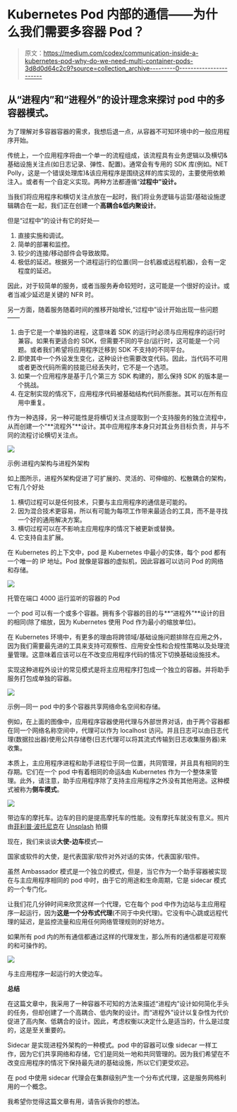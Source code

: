 # Kubernetes Pod 内部的通信——为什么我们需要多容器 Pod？

> 原文：<https://medium.com/codex/communication-inside-a-kubernetes-pod-why-do-we-need-multi-container-pods-3d8d0d64c2c9?source=collection_archive---------0----------------------->

## 从“进程内”和“进程外”的设计理念来探讨 pod 中的多容器模式。

为了理解对多容器容器的需求，我想后退一点，从容器不可知环境中的一般应用程序开始。

传统上，一个应用程序将由一个单一的流程组成，该流程具有业务逻辑以及横切&基础设施关注点(如日志记录、弹性、配置)。通常会有专用的 SDK 库(例如。NET Polly，这是一个错误处理库)&该应用程序是围绕这样的库实现的，主要使用依赖注入。或者有一个自定义实现。两种方法都遵循“**过程中”**设计**。**

当我们将应用程序和横切关注点放在一起时，我们将业务逻辑与运营/基础设施逻辑耦合在一起，我们正在创建一个**高耦合&低内聚设计**。

但是“过程中”的设计有它的好处—

1.  直接实施和调试。
2.  简单的部署和监控。
3.  较少的连接/移动部件会导致故障。
4.  极低的延迟。根据另一个进程运行的位置(同一台机器或远程机器)，会有一定程度的延迟。

因此，对于较简单的服务，或者当服务寿命较短时，这可能是一个很好的设计。或者当减少延迟是关键的 NFR 时。

另一方面，随着服务随着时间的推移开始增长,“过程中”设计开始出现一些问题——

1.  由于它是一个单独的进程，这意味着 SDK 的运行时必须与应用程序的运行时兼容。如果有更适合的 SDK，但需要不同的平台/运行时，这可能是一个问题。或者我们希望将应用程序迁移到 SDK 不支持的不同平台。
2.  即使其中一个外设发生变化，这种设计也需要改变代码。因此，当代码不可用或者更改代码所需的技能已经丢失时，它不是一个选项。
3.  如果一个应用程序是基于几个第三方 SDK 构建的，那么保持 SDK 的版本是一个挑战。
4.  在定制实现的情况下，应用程序代码被基础结构代码所膨胀。其可以在所有应用中重复。

作为一种选择，另一种可能性是将横切关注点提取到一个支持服务的独立流程中，从而创建一个"**流程外"**设计。其中应用程序本身只对其业务目标负责，并与不同的流程讨论横切关注点。

![](img/b8a9a7de7a9262437957bc227f60006c.png)

示例:进程内架构与进程外架构

如上图所示，进程外架构促进了可扩展的、灵活的、可伸缩的、松散耦合的架构，它有几个好处

1.  横切过程可以是任何技术，只要与主应用程序的通信是可能的。
2.  因为混合技术更容易，所以有可能为每项工作带来最适合的工具，而不是寻找一个好的通用解决方案。
3.  横切过程可以在不影响主应用程序的情况下被更新或替换。
4.  它支持自主扩展。

在 Kubernetes 的上下文中，pod 是 Kubernetes 中最小的实体，每个 pod 都有一个唯一的 IP 地址。Pod 就像是容器的虚拟机，因此容器可以访问 Pod 的网络和存储。

![](img/4f790b472831da2c2014b7dd176e700f.png)

托管在端口 4000 运行监听的容器的 Pod

一个 pod 可以有一个或多个容器。拥有多个容器的目的与**“进程外”**设计的目的相同(除了缩放，因为 Kubernetes 使用 Pod 作为最小的缩放单位)。

在 Kubernetes 环境中，有更多的理由将跨领域/基础设施问题排除在应用之外，因为我们需要最先进的工具来支持可观察性、应用安全性和合规性策略以及处理流量管理。这意味着应该可以在不改变应用程序代码的情况下切换基础设施技术。

实现这种进程外设计的常见模式是将主应用程序打包成一个独立的容器。并将助手服务打包成单独的容器。

![](img/d308cc84adcdf858d345e8713a603348.png)

示例—同一 pod 中的多个容器共享网络命名空间和存储。

例如，在上面的图像中，应用程序容器使用代理与外部世界对话，由于两个容器都在同一个网络名称空间中，代理可以作为 localhost 访问。并且日志可以由日志代理(数据拉出器)使用公共存储卷(日志代理可以将其流式传输到日志收集服务器)来收集。

本质上，主应用程序进程和助手进程位于同一位置，共同管理，并且具有相同的生存期。它们在一个 pod 中有着相同的命运&由 Kubernetes 作为一个整体来管理。此外，请注意，助手应用程序除了支持主应用程序之外没有其他用途。这种模式被称为**侧车模式**。

![](img/01856d7e0476ed51f978c5eee2a90197.png)

带边车的摩托车。边车的目的是提高摩托车的性能。没有摩托车就没有意义。照片由[菲利普·波托尼克](https://unsplash.com/@philpotophoto?utm_source=medium&utm_medium=referral)在 [Unsplash](https://unsplash.com?utm_source=medium&utm_medium=referral) 拍摄

现在，我们来谈谈**大使-边车**模式—

国家或软件的大使，是代表国家/软件对外对话的实体，代表国家/软件。

虽然 Ambassador 模式是一个独立的模式，但是，当它作为一个助手容器被实现在与主应用程序相同的 pod 中时，由于它的用途和生命周期，它是 sidecar 模式的一个专门化。

让我们花几分钟时间来欣赏这样一个代理，它在每个 pod 中作为边站与主应用程序一起运行，因为**这是一个分布式代理**(不同于中央代理)。它没有中心跳或远程代理的延迟，是监控流量和应用任何网络管理规则的好地方。

如果所有 pod 内的所有通信都通过这样的代理发生，那么所有的通信都是可观察的和可操作的。

![](img/aa94e1452b64715e4ec50d278bd715c0.png)

与主应用程序一起运行的大使边车。

**总结**

在这篇文章中，我采用了一种容器不可知的方法来描述“进程内”设计如何简化手头的任务，但却创建了一个高耦合、低内聚的设计。而“进程外”设计以复杂性为代价促进了高内聚、低耦合的设计。因此，考虑权衡以决定什么是适当的，什么是过度的，这是至关重要的。

Sidecar 是实现进程外架构的一种模式。pod 中的容器可以像 sidecar 一样工作，因为它们共享网络和存储，它们是同处一地和共同管理的。因为我们希望在不改变应用程序的情况下保持最先进的基础设施，所以它们更受欢迎。

在 pod 中使用 sidecar 代理会在集群级别产生一个分布式代理，这是服务网格利用的一个概念。

我希望你觉得这篇文章有用，请告诉我你的想法。